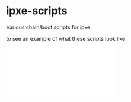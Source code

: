 # ipxe-scripts
Various chain/boot scripts for ipxe


to see an example of what these scripts look like ![click here](menu.md)
